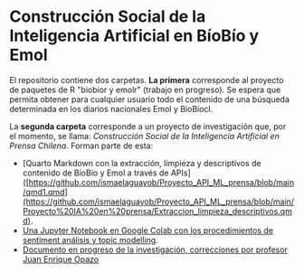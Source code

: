 # Construcción Social de la Inteligencia Artificial en BíoBío y Emol

El repositorio contiene dos carpetas. **La primera** corresponde al proyecto de paquetes de R "biobior y emolr" (trabajo en progreso). Se espera que permita obtener para cualquier usuario todo el contenido de una búsqueda determinada en los diarios nacionales Emol y BíoBíocl. 

La **segunda carpeta** corresponde a un proyecto de investigación que, por el momento, se llama: *Construcción Social de la Inteligencia Artificial en Prensa Chilena*. Forman parte de esta:

- [Quarto Markdown con la extracción, limpieza y descriptivos  de contenido de BíoBío y Emol a través de APIs]([https://github.com/ismaelaguayob/Proyecto_API_ML_prensa/blob/main/qmd1.qmd](https://github.com/ismaelaguayob/Proyecto_API_ML_prensa/blob/main/Proyecto%20IA%20en%20prensa/Extraccion_limpieza_descriptivos.qmd).
- [Una Jupyter Notebook en Google Colab con los procedimientos de sentiment análisis y topic modelling](https://colab.research.google.com/drive/1D9mr4PqRmCfA3PSXHVm1bqWqrUZIoCE_#scrollTo=_Ue6dMTG-3rH).
- [Documento en progreso de la investigación, correcciones por profesor Juan Enrique Opazo](https://docs.google.com/document/d/1k_Sm2yIeGBE5ac4AscbBeo15JglRcEZpZcg5-vKVPp0/edit?tab=t.0)

